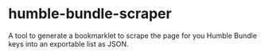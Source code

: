 # humble-bundle-scraper

A tool to generate a bookmarklet to scrape the page for you Humble Bundle keys into an exportable list as JSON.

